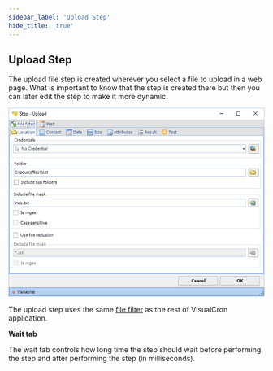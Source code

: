 ```yaml
---
sidebar_label: 'Upload Step'
hide_title: 'true'
---
```


## Upload Step

The upload file step is created wherever you select a file to upload in a web page. What is important to know that the step is created there but then you can later edit the step to make it more dynamic.

![](../../../static/img/stepupload.png)

The upload step uses the same [file filter](job-tasks-file-filter) as the rest of VisualCron application.
 
**Wait tab**

The wait tab controls how long time the step should wait before performing the step and after performing the step (in milliseconds).